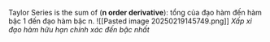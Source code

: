 Taylor Series is the sum of (**n order derivative**): tổng của đạo hàm đến hàm bậc 1 đến đạo hàm bậc n.
![[Pasted image 20250219145749.png]]
*Xấp xỉ đạo hàm hữu hạn chính xác đến bậc nhất*



